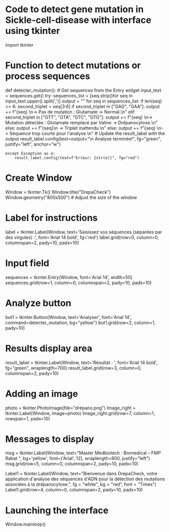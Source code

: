 # Code to detect gene mutation in Sickle-cell-disease with interface using tkinter
import tkinter
# Function to detect mutations or process sequences
def detecter_mutation():
    # Get sequences from the Entry widget
    input_text = sequences.get()
    try:
        sequences_list = [seq.strip()for seq in input_text.upper().split(',')]
        output = ""
        for seq in sequences_list:
            if len(seq) >= 6:
                second_triplet = seq[3:6]
                if second_triplet in ["GAG", "GAA"]:
                    output += f"{seq} \n-> Pas de mutation : Glutamate -> Normal.\n"
                elif second_triplet in ["GTT", "GTA", "GTC", "GTG"]:
                    output += f"{seq} \n-> Mutation détectée : Glutamate remplacé par Valine -> Drépanocytose.\n"
                else:
                    output += f"{seq}\n -> Triplet inattendu.\n"
            else:
                output += f"{seq} \n-> Séquence trop courte pour l'analyse.\n"
        # Update the result_label with the output
        result_label.config(text=output+"\n Analyse terminée!", fg="green", justify="left", anchor="w")

    except Exception as e:
        result_label.config(text=f"Erreur: {str(e)}", fg="red")
# Create Window
Window = tkinter.Tk()
Window.title("DrepaCheck")
Window.geometry("800x500")  # Adjust the size of the window

# Label for instructions
label = tkinter.Label(Window, text='Saisissez vos séquences (séparées par des virgules) :', font='Arial 14 bold', fg='red')
label.grid(row=0, column=0, columnspan=2, pady=10, padx=10)

# Input field
sequences = tkinter.Entry(Window, font='Arial 14', width=50)
sequences.grid(row=1, column=0, columnspan=2, pady=10, padx=10)

# Analyze button
but1 = tkinter.Button(Window, text='Analyser', font='Arial 14', command=detecter_mutation, bg="yellow")
but1.grid(row=2, column=1, pady=10)

# Results display area
result_label = tkinter.Label(Window, text='Résultat : ', font='Arial 14 bold', fg="green", wraplength=700)
result_label.grid(row=3, column=0, columnspan=2, pady=10)

# Adding an image
photo = tkinter.PhotoImage(file="drépano.png")
Image_right = tkinter.Label(Window, image=photo)
Image_right.grid(row=7, column=1, rowspan=1, padx=10)



# Messages to display
msg = tkinter.Label(Window,
    text="Master Medbiotech : Biomedical – FMP Rabat ",
    bg='yellow', font=('Arial', 12), wraplength=800, justify="left")
msg.grid(row=5, column=0, columnspan=2, pady=10, padx=10)

Label1 = tkinter.Label(Window,
		 text="Bienvenue dans DrepaCheck, votre application d'analyse des séquences d'ADN pour la détection des mutations associées à la drépanocytose.",
		 fg = "white", 
                 bg = "red",
		 font = "Times")
Label1.grid(row=4, column=0, columnspan=2, pady=10, padx=10)

# Launching the interface
Window.mainloop()
